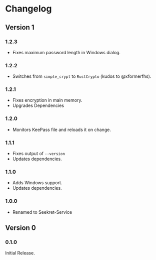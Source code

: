 # Changelog

## Version 1

### 1.2.3

* Fixes maximum password length in Windows dialog.

### 1.2.2

* Switches from `simple_crypt` to `RustCrypto` (kudos to @xformerfhs).

### 1.2.1

* Fixes encryption in main memory.
* Upgrades Dependencies

### 1.2.0

* Monitors KeePass file and reloads it on change.

### 1.1.1

* Fixes output of `--version`
* Updates dependencies.

### 1.1.0

* Adds Windows support.
* Updates dependencies.

### 1.0.0

* Renamed to Seekret-Service

## Version 0

### 0.1.0

Initial Release.
